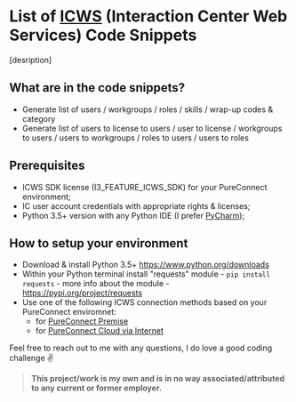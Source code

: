 # List of [ICWS](https://help.genesys.com/developer/cic/docs/icws/webhelp/conceptualcontent/welcome.htm) (Interaction Center Web Services) Code Snippets
[desription]

## What are in the code snippets?
- Generate list of users / workgroups / roles / skills / wrap-up codes & category
- Generate list of users to license to users / user to license / workgroups to users / users to workgroups / roles to users / users to roles

## Prerequisites
- ICWS SDK license (I3_FEATURE_ICWS_SDK) for your PureConnect environment;
- IC user account credentials with appropriate rights & licenses;
- Python 3.5+ version with any Python IDE (I prefer [PyCharm](https://www.jetbrains.com/pycharm/download/));

## How to setup your environment
- Download & install Python 3.5+ https://www.python.org/downloads
- Within your Python terminal install "requests" module - ```pip install requests``` - more info about the module - https://pypi.org/project/requests
- Use one of the following ICWS connection methods based on your PureConnect enviromnet:
  - for [PureConnect Premise](Scripts/Connect%20to%20PureConnect%20Premise.py)
  - for [PureConnect Cloud via Internet](Scripts/Connect%20to%20PureConnect%20Cloud%20via%20Internet.py) 

Feel free to reach out to me with any questions, I do love a good coding challenge :v:

> **This project/work is my own and is in no way associated/attributed to any current or former employer.**
